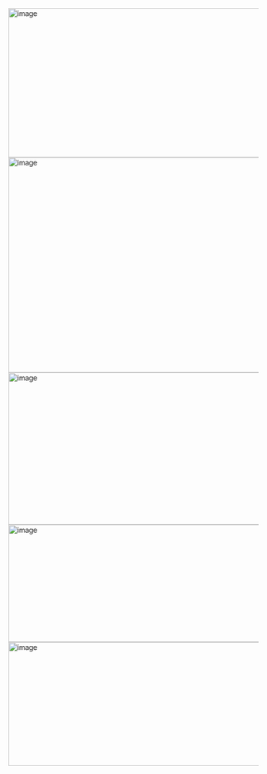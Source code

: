 

<img width="1000" height="300" alt="image" src="https://github.com/user-attachments/assets/63dd7214-ab9a-47ce-9efc-80e148741064" />


<img width="2000" height="433" alt="image" src="https://github.com/user-attachments/assets/5235c16a-9db7-4323-adb6-2751cc80bc54" />


<img width="735" height="306" alt="image" src="https://github.com/user-attachments/assets/27761ab1-b817-4999-9c02-d488c4b71800" />

<img width="708" height="236" alt="image" src="https://github.com/user-attachments/assets/f920f069-1003-4b5c-ab19-f8b677da6612" />


<img width="748" height="249" alt="image" src="https://github.com/user-attachments/assets/9217235c-a72c-4291-9f7f-5a1809af7b65" />

